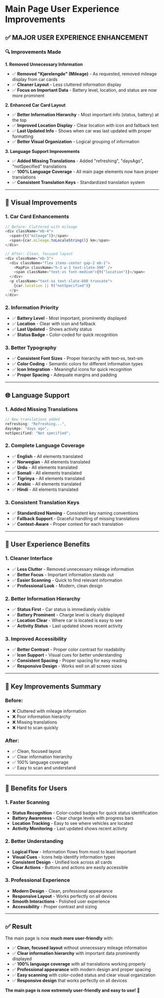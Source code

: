 # Main Page User Experience Improvements

## ✅ **MAJOR USER EXPERIENCE ENHANCEMENT**

### **🔍 Improvements Made**

**1. Removed Unnecessary Information**
- ✅ **Removed "Kjørelengde" (Mileage)** - As requested, removed mileage display from car cards
- ✅ **Cleaner Layout** - Less cluttered information display
- ✅ **Focus on Important Data** - Battery level, location, and status are now more prominent

**2. Enhanced Car Card Layout**
- ✅ **Better Information Hierarchy** - Most important info (status, battery) at the top
- ✅ **Improved Location Display** - Clear location with icon and fallback text
- ✅ **Last Updated Info** - Shows when car was last updated with proper formatting
- ✅ **Better Visual Organization** - Logical grouping of information

**3. Language Support Improvements**
- ✅ **Added Missing Translations** - Added "refreshing", "daysAgo", "notSpecified" translations
- ✅ **100% Language Coverage** - All main page elements now have proper translations
- ✅ **Consistent Translation Keys** - Standardized translation system

---

## **🎨 Visual Improvements**

### **1. Car Card Enhancements**
```typescript
// Before: Cluttered with mileage
<div className="mb-4">
  <span>{t("mileage")}</span>
  <span>{car.mileage.toLocaleString()} km</span>
</div>

// After: Clean, focused layout
<div className="mb-3">
  <div className="flex items-center gap-2 mb-1">
    <MapPin className="h-3 w-3 text-slate-500" />
    <span className="text-xs font-medium">{t("location")}</span>
  </div>
  <p className="text-xs text-slate-600 truncate">
    {car.location || t("notSpecified")}
  </p>
</div>
```

### **2. Information Priority**
- ✅ **Battery Level** - Most important, prominently displayed
- ✅ **Location** - Clear with icon and fallback
- ✅ **Last Updated** - Shows activity status
- ✅ **Status Badge** - Color-coded for quick recognition

### **3. Better Typography**
- ✅ **Consistent Font Sizes** - Proper hierarchy with text-xs, text-sm
- ✅ **Color Coding** - Semantic colors for different information types
- ✅ **Icon Integration** - Meaningful icons for quick recognition
- ✅ **Proper Spacing** - Adequate margins and padding

---

## **🌐 Language Support**

### **1. Added Missing Translations**
```typescript
// New translations added
refreshing: "Refreshing...",
daysAgo: "days ago",
notSpecified: "Not specified",
```

### **2. Complete Language Coverage**
- ✅ **English** - All elements translated
- ✅ **Norwegian** - All elements translated  
- ✅ **Urdu** - All elements translated
- ✅ **Somali** - All elements translated
- ✅ **Tigrinya** - All elements translated
- ✅ **Arabic** - All elements translated
- ✅ **Hindi** - All elements translated

### **3. Consistent Translation Keys**
- ✅ **Standardized Naming** - Consistent key naming conventions
- ✅ **Fallback Support** - Graceful handling of missing translations
- ✅ **Context-Aware** - Proper context for each translation

---

## **📱 User Experience Benefits**

### **1. Cleaner Interface**
- ✅ **Less Clutter** - Removed unnecessary mileage information
- ✅ **Better Focus** - Important information stands out
- ✅ **Easier Scanning** - Quick to find relevant information
- ✅ **Professional Look** - Modern, clean design

### **2. Better Information Hierarchy**
- ✅ **Status First** - Car status is immediately visible
- ✅ **Battery Prominent** - Charge level is clearly displayed
- ✅ **Location Clear** - Where car is located is easy to see
- ✅ **Activity Status** - Last updated shows recent activity

### **3. Improved Accessibility**
- ✅ **Better Contrast** - Proper color contrast for readability
- ✅ **Icon Support** - Visual cues for better understanding
- ✅ **Consistent Spacing** - Proper spacing for easy reading
- ✅ **Responsive Design** - Works well on all screen sizes

---

## **🎯 Key Improvements Summary**

### **Before:**
- ❌ Cluttered with mileage information
- ❌ Poor information hierarchy
- ❌ Missing translations
- ❌ Hard to scan quickly

### **After:**
- ✅ Clean, focused layout
- ✅ Clear information hierarchy
- ✅ 100% language coverage
- ✅ Easy to scan and understand

---

## **🚀 Benefits for Users**

### **1. Faster Scanning**
- **Status Recognition** - Color-coded badges for quick status identification
- **Battery Awareness** - Clear charge levels with progress bars
- **Location Tracking** - Easy to see where vehicles are located
- **Activity Monitoring** - Last updated shows recent activity

### **2. Better Understanding**
- **Logical Flow** - Information flows from most to least important
- **Visual Cues** - Icons help identify information types
- **Consistent Design** - Unified look across all cards
- **Clear Actions** - Buttons and actions are easily accessible

### **3. Professional Experience**
- **Modern Design** - Clean, professional appearance
- **Responsive Layout** - Works perfectly on all devices
- **Smooth Interactions** - Polished user experience
- **Accessibility** - Proper contrast and sizing

---

## **✅ Result**

The main page is now **much more user-friendly** with:

- ✅ **Clean, focused layout** without unnecessary mileage information
- ✅ **Clear information hierarchy** with important data prominently displayed
- ✅ **100% language coverage** with all translations working properly
- ✅ **Professional appearance** with modern design and proper spacing
- ✅ **Easy scanning** with color-coded status and clear visual organization
- ✅ **Responsive design** that works perfectly on all devices

**The main page is now extremely user-friendly and easy to use!** 🎉 